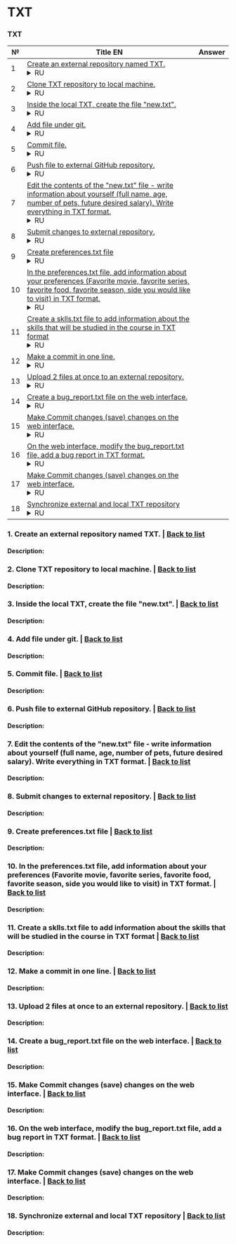 # <a id='back_to_list'>TXT</a>

### <a id='back_to_list_p_1'>TXT </a>

| №  | Title EN | Answer |
|----|----------|--------|
| <a id='back_task_1_part_1'>1</a>  | [Create an external repository named TXT.](#task_1_part_1) <details><summary>RU</summary>Создать внешний репозиторий c названием TXT.</details> |  |
| <a id='back_task_2_part_1'>2</a>  | [Clone TXT repository to local machine.](#task_2_part_1) <details><summary>RU</summary>Клонировать репозиторий TXT на локальный компьютер.</details> |  |
| <a id='back_task_3_part_1'>3</a>  | [Inside the local TXT, create the file "new.txt".](#task_3_part_1) <details><summary>RU</summary>Внутри локального TXT создать файл "new.txt".</details> |  |
| <a id='back_task_4_part_1'>4</a>  | [Add file under git.](#task_4_part_1) <details><summary>RU</summary>Добавить файл под гит.</details> |  |
| <a id='back_task_5_part_1'>5</a>  | [Commit file.](#task_5_part_1) <details><summary>RU</summary>Закоммитить файл.</details> |  |
| <a id='back_task_6_part_1'>6</a>  | [Push file to external GitHub repository.](#task_6_part_1) <details><summary>RU</summary>Отправить файл на внешний GitHub репозиторий.</details> |  |
| <a id='back_task_7_part_1'>7</a>  | [Edit the contents of the "new.txt" file - write information about yourself (full name, age, number of pets, future desired salary). Write everything in TXT format.](#task_7_part_1) <details><summary>RU</summary>Отредактировать содержание файла "new.txt" - написать информацию о себе (ФИО, возраст, количество домашних животных, будущая желаемая зарплата). Всё написать в формате TXT.</details> |  |
| <a id='back_task_8_part_1'>8</a>  | [Submit changes to external repository.](#task_8_part_1) <details><summary>RU</summary>Отправить изменения на внешний репозиторий.</details> |  |
| <a id='back_task_9_part_1'>9</a>  | [Create preferences.txt file](#task_9_part_1) <details><summary>RU</summary>Создать файл preferences.txt</details> |  |
| <a id='back_task_10_part_1'>10</a>  | [In the preferences.txt file, add information about your preferences (Favorite movie, favorite series, favorite food, favorite season, side you would like to visit) in TXT format.](#task_10_part_1) <details><summary>RU</summary>В файл preferences.txt добавить информацию о своих предпочтениях (Любимый фильм, любимый сериал, любимая еда, любимое время года, сторона которую хотели бы посетить) в формате TXT.</details> |  |
| <a id='back_task_11_part_1'>11</a>  | [Create a sklls.txt file to add information about the skills that will be studied in the course in TXT format](#task_11_part_1) <details><summary>RU</summary>Создать файл sklls.txt добавить информацию о скиллах которые будут изучены на курсе в формате TXT</details> |  |
| <a id='back_task_12_part_1'>12</a>  | [Make a commit in one line.](#task_12_part_1) <details><summary>RU</summary>Сделать коммит в одну строку.</details> |  |
| <a id='back_task_13_part_1'>13</a>  | [Upload 2 files at once to an external repository.](#task_13_part_1) <details><summary>RU</summary>Отправить сразу 2 файла на внешний репозиторий.</details> |  |
| <a id='back_task_14_part_1'>14</a>  | [Create a bug_report.txt file on the web interface.](#task_14_part_1) <details><summary>RU</summary>На веб интерфейсе создать файл bug_report.txt.</details> |  |
| <a id='back_task_15_part_1'>15</a>  | [Make Commit changes (save) changes on the web interface.](#task_15_part_1) <details><summary>RU</summary>Сделать Commit changes (сохранить) изменения на веб интерфейсе.</details> |  |
| <a id='back_task_16_part_1'>16</a>  | [On the web interface, modify the bug_report.txt file, add a bug report in TXT format.](#task_16_part_1) <details><summary>RU</summary>На веб интерфейсе модифицировать файл bug_report.txt, добавить баг репорт в формате TXT.</details> |  |
| <a id='back_task_17_part_1'>17</a>  | [Make Commit changes (save) changes on the web interface.](#task_17_part_1) <details><summary>RU</summary>Сделать Commit changes (сохранить) изменения на веб интерфейсе.</details> |  |
| <a id='back_task_18_part_1'>18</a>  | [Synchronize external and local TXT repository](#task_18_part_1) <details><summary>RU</summary>Синхронизировать внешний и локальный репозиторий TXT</details> |  |

### <a id='task_1_part_1'>1. Create an external repository named TXT.</a>  |  [Back to list](#back_task_1_part_1)
#### Description:



### <a id='task_2_part_1'>2. Clone TXT repository to local machine.</a>  |  [Back to list](#back_task_2_part_1)
#### Description:



### <a id='task_3_part_1'>3. Inside the local TXT, create the file "new.txt".</a>  |  [Back to list](#back_task_3_part_1)
#### Description:



### <a id='task_4_part_1'>4. Add file under git.</a>  |  [Back to list](#back_task_4_part_1)
#### Description:



### <a id='task_5_part_1'>5. Commit file.</a>  |  [Back to list](#back_task_5_part_1)
#### Description:



### <a id='task_6_part_1'>6. Push file to external GitHub repository.</a>  |  [Back to list](#back_task_6_part_1)
#### Description:



### <a id='task_7_part_1'>7. Edit the contents of the "new.txt" file - write information about yourself (full name, age, number of pets, future desired salary). Write everything in TXT format.</a>  |  [Back to list](#back_task_7_part_1)
#### Description:



### <a id='task_8_part_1'>8. Submit changes to external repository.</a>  |  [Back to list](#back_task_8_part_1)
#### Description:



### <a id='task_9_part_1'>9. Create preferences.txt file</a>  |  [Back to list](#back_task_9_part_1)
#### Description:



### <a id='task_10_part_1'>10. In the preferences.txt file, add information about your preferences (Favorite movie, favorite series, favorite food, favorite season, side you would like to visit) in TXT format.</a>  |  [Back to list](#back_task_10_part_1)
#### Description:



### <a id='task_11_part_1'>11. Create a sklls.txt file to add information about the skills that will be studied in the course in TXT format</a>  |  [Back to list](#back_task_11_part_1)
#### Description:



### <a id='task_12_part_1'>12. Make a commit in one line.</a>  |  [Back to list](#back_task_12_part_1)
#### Description:



### <a id='task_13_part_1'>13. Upload 2 files at once to an external repository.</a>  |  [Back to list](#back_task_13_part_1)
#### Description:



### <a id='task_14_part_1'>14. Create a bug_report.txt file on the web interface.</a>  |  [Back to list](#back_task_14_part_1)
#### Description:



### <a id='task_15_part_1'>15. Make Commit changes (save) changes on the web interface.</a>  |  [Back to list](#back_task_15_part_1)
#### Description:



### <a id='task_16_part_1'>16. On the web interface, modify the bug_report.txt file, add a bug report in TXT format.</a>  |  [Back to list](#back_task_16_part_1)
#### Description:



### <a id='task_17_part_1'>17. Make Commit changes (save) changes on the web interface.</a>  |  [Back to list](#back_task_17_part_1)
#### Description:



### <a id='task_18_part_1'>18. Synchronize external and local TXT repository</a>  |  [Back to list](#back_task_18_part_1)
#### Description:



